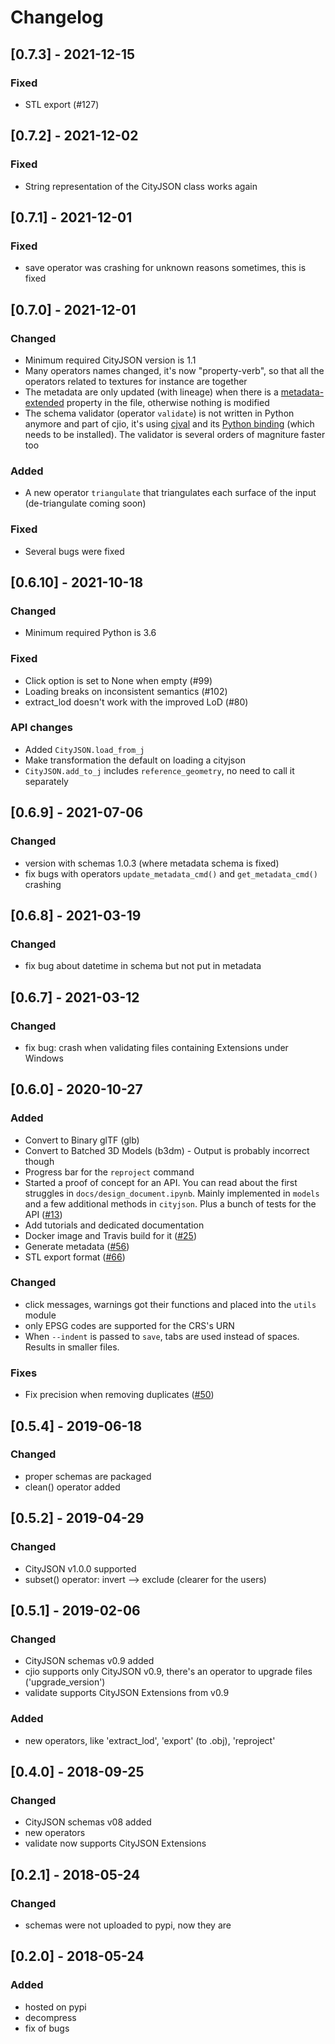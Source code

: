 # Changelog

## [0.7.3] - 2021-12-15
### Fixed
- STL export (#127)

## [0.7.2] - 2021-12-02
### Fixed
- String representation of the CityJSON class works again

## [0.7.1] - 2021-12-01
### Fixed
- save operator was crashing for unknown reasons sometimes, this is fixed


## [0.7.0] - 2021-12-01
### Changed
- Minimum required CityJSON version is 1.1
- Many operators names changed, it's now "property-verb", so that all the operators related to textures for instance are together
- The metadata are only updated (with lineage) when there is a [metadata-extended](https://github.com/cityjson/metadata-extended) property in the file, otherwise nothing is modified
- The schema validator (operator `validate`) is not written in Python anymore and part of cjio, it's using [cjval](https://github.com/cityjson/cjval) and its [Python binding](https://github.com/cityjson/cjvalpy) (which needs to be installed). The validator is several orders of magniture faster too

### Added
- A new operator `triangulate` that triangulates each surface of the input (de-triangulate coming soon)

### Fixed
- Several bugs were fixed


## [0.6.10] - 2021-10-18
### Changed
- Minimum required Python is 3.6

### Fixed
- Click option is set to None when empty (#99)
- Loading breaks on inconsistent semantics (#102)
- extract_lod doesn't work with the improved LoD (#80)

### API changes
- Added `CityJSON.load_from_j`
- Make transformation the default on loading a cityjson
- `CityJSON.add_to_j` includes `reference_geometry`, no need to call it separately

## [0.6.9] - 2021-07-06
### Changed
- version with schemas 1.0.3 (where metadata schema is fixed)
- fix bugs with operators `update_metadata_cmd()` and `get_metadata_cmd()` crashing


## [0.6.8] - 2021-03-19
### Changed
- fix bug about datetime in schema but not put in metadata


## [0.6.7] - 2021-03-12
### Changed
- fix bug: crash when validating files containing Extensions under Windows


## [0.6.0] - 2020-10-27
### Added
- Convert to Binary glTF (glb)
- Convert to Batched 3D Models (b3dm) - Output is probably incorrect though
- Progress bar for the `reproject` command
- Started a proof of concept for an API. You can read about the first struggles in `docs/design_document.ipynb`. Mainly implemented in `models` and a few additional methods in `cityjson`. Plus a bunch of tests for the API ([#13](https://github.com/cityjson/cjio/pull/13))
- Add tutorials and dedicated documentation 
- Docker image and Travis build for it ([#25](https://github.com/cityjson/cjio/pull/25))
- Generate metadata ([#56](https://github.com/cityjson/cjio/pull/56))
- STL export format ([#66](https://github.com/cityjson/cjio/pull/66))
### Changed
- click messages, warnings got their functions and placed into the `utils` module
- only EPSG codes are supported for the CRS's URN
- When `--indent` is passed to `save`, tabs are used instead of spaces. Results in smaller files.
### Fixes
- Fix precision when removing duplicates ([#50](https://github.com/cityjson/cjio/pull/60))


## [0.5.4] - 2019-06-18
### Changed
- proper schemas are packaged
- clean() operator added

## [0.5.2] - 2019-04-29
### Changed
- CityJSON v1.0.0 supported
- subset() operator: invert --> exclude (clearer for the users)


## [0.5.1] - 2019-02-06
### Changed
- CityJSON schemas v0.9 added
- cjio supports only CityJSON v0.9, there's an operator to upgrade files ('upgrade_version')
- validate supports CityJSON Extensions from v0.9
### Added
- new operators, like 'extract_lod', 'export' (to .obj), 'reproject'


## [0.4.0] - 2018-09-25
### Changed
- CityJSON schemas v08 added
- new operators
- validate now supports CityJSON Extensions


## [0.2.1] - 2018-05-24
### Changed
- schemas were not uploaded to pypi, now they are


## [0.2.0] - 2018-05-24
### Added
- hosted on pypi
- decompress
- fix of bugs
